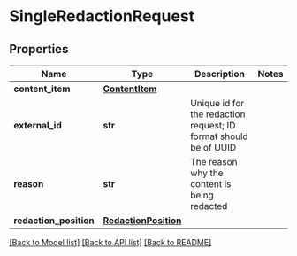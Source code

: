 # SingleRedactionRequest

## Properties
Name | Type | Description | Notes
------------ | ------------- | ------------- | -------------
**content_item** | [**ContentItem**](ContentItem.md) |  | 
**external_id** | **str** | Unique id for the redaction request; ID format should be of UUID | 
**reason** | **str** | The reason why the content is being redacted | 
**redaction_position** | [**RedactionPosition**](RedactionPosition.md) |  | 

[[Back to Model list]](../README.md#documentation-for-models) [[Back to API list]](../README.md#documentation-for-api-endpoints) [[Back to README]](../README.md)

